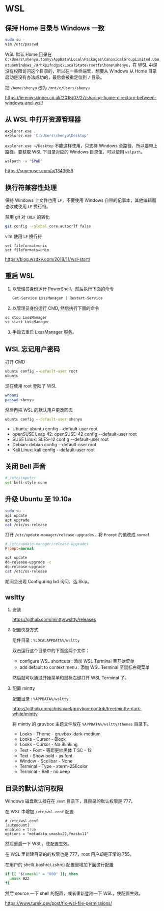 # WSL


## 保持 Home 目录与 Windows 一致

```bash
sudo su -
vim /etc/passwd
```

WSL 默认 Home 目录在 `C:\Users\shenyu.tommy\AppData\Local\Packages\CanonicalGroupLimited.UbuntuonWindows_79rhkp1fndgsc\LocalState\rootfs\home\shenyu`，在 WSL 中是没有权限访问这个目录的，所以在一些终端里，想要从 Windows 从 Home 目录启动是没有办法成功的，最后会被重定位到 `/` 目录。

把 `/home/shenyu` 改为 `/mnt/c/Users/shenyu`

https://jeremyskinner.co.uk/2018/07/27/sharing-home-directory-between-windows-and-wsl/

## 从 WSL 中打开资源管理器

```bash
explorer.exe .
explorer.exe 'C:\Users\shenyu\Desktop'
```
`explorer.exe ~/Desktop`  不能这样使用，只支持 Windows 全路径，所以要带上路径。要获取 WSL 下目录对应的 Windows 目录值，可以使用 `wslpath`。

```bash
wslpath -w "$PWD"
```

https://superuser.com/a/1343659


## 换行符兼容性处理

保持 Windows 上文件也用 `LF`，不要使用 Windows 自带的记事本，其他编辑器也改成使用 `LF` 换行符。

禁用 git 对 `CRLF` 的转化

```bash
git config --global core.autocrlf false
```

vim 使用 `LF` 换行符

```vim
set fileformat=unix
set fileformats=unix
```

https://blog.wzdxy.com/2018/11/wsl-start/

## 重启 WSL

1. 以管理员身份运行 PowerShell，然后执行下面的命令

   ```cmd
   Get-Service LxssManager | Restart-Service
   ```

2. 以管理员身份运行 CMD, 然后执行下面的命令

  ```cmd
  sc stop LxssManager
  sc start LxssManager
  ```

3. 手动去重启 LxssManager 服务。

## WSL 忘记用户密码

打开 CMD

```cmd
ubuntu config --default-user root
ubuntu
```

现在使用 root 登陆了 WSL

```bash
whoami
passwd shenyu
```

然后再把 WSL 的默认用户更改回去

```cmd
ubuntu config --default-user shenyu
```

* Ubuntu: ubuntu config --default-user root
* openSUSE Leap 42: openSUSE-42 config --default-user root
* SUSE Linux: SLES-12 config --default-user root
* Debian: debian config --default-user root
* Kali Linux: kali config --default-user root

## 关闭 Bell 声音

```bash
# /etc/inputrc
set bell-style none
```

## 升级 Ubuntu 至 19.10a

```bash
sudo su -
apt update
apt upgrade
cat /etc/os-release
```

打开 `/etc/update-manager/release-upgrades`，将 `Prompt` 的值改成 `normal`

```cfg
# /etc/update-manager/release-upgrades
Prompt=normal
```

```bash
apt update
do-release-upgrade -c
do-release-upgrade
cat /etc/os-release
```

期间会出现 Configuring lxd 询问，选 Skip。

## wsltty

1. 安装

   https://github.com/mintty/wsltty/releases

2. 配置快捷方式

   组件目录 : `%LOCALAPPDATA%/wsltty`

   双击运行这个目录中的下面这两个文件：

   * configure WSL shortcuts : 添加 WSL Terminal 至开始菜单
   * add default to context menu : 添加 WSL Terminal 至鼠标右键菜单

   然后就可以通过开始菜单和鼠标右键打开 WSL Terminal 了。

3. 配置 mintty

   配置目录 : `%APPDATA%/wsltty`

   https://github.com/chrisniael/gruvbox-contrib/tree/mintty-dark-white/mintty

   将 mintty 的 gruvbox 主题文件放在 `%APPDATA%/wsltty/themes` 目录下。

   * Looks - Theme - gruvbox-dark-medium
   * Looks - Cursor - Block
   * Looks - Cursor - No Blinking
   * Text - Font - 等距更纱黑体 T SC - 12
   * Text - Show bold - as font
   * Window - Scollbar - None
   * Terminal - Type - xterm-256color
   * Terminal - Bell - no beep

## 目录的默认访问权限

Windows 磁盘默认挂在在 `/mnt` 目录下，且目录的默认权限是 777。

在 WSL 中增加 `/etc/wsl.conf` 配置

```
# /etc/wsl.conf
[automount]
enabled = true
options = "metadata,umask=22,fmask=11"
```

然后重启一下 WSL，使配置生效。


在 WSL 里新建目录的的权限也是 777，root 用户却是正常的 755。

在用户的 shell(.bashrc/.zshrc) 配置里增加下面这行配置

```bash
if [[ "$(umask)" = "000" ]]; then
  umask 022
fi
```

然后 source 一下 shell 的配置，或者重新登陆一下 WSL，使配置生效。

https://www.turek.dev/post/fix-wsl-file-permissions/
